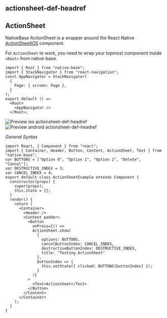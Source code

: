 ## actionsheet-def-headref
## ActionSheet

NativeBase ActionSheet is a wrapper around the React Native [ActionSheetIOS](https://facebook.github.io/react-native/docs/actionsheetios.html) component.

For `ActionSheet` to work, you need to wrap your topmost component inside `<Root>` from native-base.

```
import { Root } from "native-base";
import { StackNavigator } from "react-navigation";
const AppNavigator = StackNavigator(
  {
    Page: { screen: Page },
  }
);
export default () =>
  <Root>
    <AppNavigator />
  </Root>;
```


![Preview ios actionsheet-def-headref](https://github.com/GeekyAnts/NativeBase-KitchenSink/raw/v2.2.0/screenshots/ios/actionsheet.gif)
![Preview android actionsheet-def-headref](https://github.com/GeekyAnts/NativeBase-KitchenSink/raw/v2.2.0/screenshots/android/actionsheet.gif)

*General Syntax*
<pre class="line-numbers"><code class="language-jsx">import React, { Component } from "react";
import { Container, Header, Button, Content, ActionSheet, Text } from "native-base";
var BUTTONS = ["Option 0", "Option 1", "Option 2", "Delete", "Cancel"];
var DESTRUCTIVE_INDEX = 3;
var CANCEL_INDEX = 4;
export default class ActionSheetExample extends Component {
  constructor(props) {
    super(props);
    this.state = {};
  }
  render() {
    return (
      &lt;Container>
        &lt;Header />
        &lt;Content padder>
          &lt;Button
            onPress={() =>
            ActionSheet.show(
              {
                options: BUTTONS,
                cancelButtonIndex: CANCEL_INDEX,
                destructiveButtonIndex: DESTRUCTIVE_INDEX,
                title: "Testing ActionSheet"
              },
              buttonIndex => {
                this.setState({ clicked: BUTTONS[buttonIndex] });
              }
            )}
          >
            &lt;Text>Actionsheet&lt;/Text>
          &lt;/Button>
        &lt;/Content>
      &lt;/Container>
    );
  }
}
</code></pre><br />
